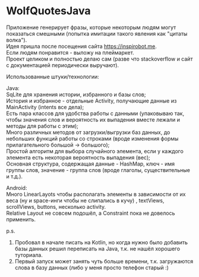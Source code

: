 # WolfQuotesJava

Приложение генерирует фразы, которые некоторым людям могут показаться смешными (попытка имитации такого явления как "цитаты волка").   
Идея пришла после посещения сайта https://inspirobot.me.   
Если людям понравится - выложу на плеймаркет.  
Проект целиком и полностью делаю сам (разве что stackoverflow и сайт с документацией периодически выручают).  


Использованные штуки/технологии:  

Java:  
SqLite для хранения истории, избранного и базы слов;  
История и избранное - отдельные Activity, получающие данные из MainActivity (intents все дела);  
Есть пара классов для удобства работы с данными (упаковываю так, чтобы значения слов и вероятность их выпадения вместе лежали и методы для работы с этим);  
Много различных методов от загрузки/выгрузки баз данных, до небольших функций работы со строками (вроде изменения формы прилагательного большой -> большого);  
Простой алгоритм для выбора случайного элемента, если у каждого элемента есть некоторая вероятность выпадения (вес);  
Основная структура, содержащая данные - HashMap, ключ - имя группы слов, значение - группа слов (вроде глаголы, существительные и т.д.).  

Android:  
Много LinearLayots чтобы располагать элементы в зависимости от их веса (ну и space-инги чтобы не слипались в кучу) , textViews, scrollViews, buttons, несколько activity.  
Relative Layout не совсем подошёл, а Constraint пока не довелось применить.  

p.s.  
1) Пробовал в начале писать на Kotlin, но когда нужно было добавить базы данных решил переписать на Java, т.к. не нашёл хорошего туториала.  
2) Первый запуск может занять чуть больше времени, т.к. загружаются слова в базу данных (либо у меня просто телефон старый :)  
